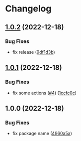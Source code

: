 # Changelog

## [1.0.2](https://github.com/MoLow/rporting/compare/v1.0.1...v1.0.2) (2022-12-18)


### Bug Fixes

* fix release ([9df1d3b](https://github.com/MoLow/rporting/commit/9df1d3b4e62b66353437181ca61a797ecfcf428c))

## [1.0.1](https://github.com/MoLow/rporting/compare/v1.0.0...v1.0.1) (2022-12-18)


### Bug Fixes

* fix some actions ([#4](https://github.com/MoLow/rporting/issues/4)) ([1ccfc0c](https://github.com/MoLow/rporting/commit/1ccfc0cdc8a40765e77e0eb06f44e9481e1e5466))

## 1.0.0 (2022-12-18)


### Bug Fixes

* fix package name ([4960a5a](https://github.com/MoLow/rporting/commit/4960a5aa536a5ab82486327dfaf027ddaeeea443))
